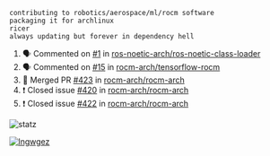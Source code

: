 ```
contributing to robotics/aerospace/ml/rocm software
packaging it for archlinux
ricer
always updating but forever in dependency hell
```

<!--START_SECTION:activity-->
1. 🗣 Commented on [#1](https://github.com//ros-noetic-arch/ros-noetic-class-loader/issues/1) in [ros-noetic-arch/ros-noetic-class-loader](https://github.com//ros-noetic-arch/ros-noetic-class-loader)
2. 🗣 Commented on [#15](https://github.com//rocm-arch/tensorflow-rocm/issues/15) in [rocm-arch/tensorflow-rocm](https://github.com//rocm-arch/tensorflow-rocm)
3. 🎉 Merged PR [#423](https://github.com//rocm-arch/rocm-arch/pull/423) in [rocm-arch/rocm-arch](https://github.com//rocm-arch/rocm-arch)
4. ❗️ Closed issue [#420](https://github.com//rocm-arch/rocm-arch/issues/420) in [rocm-arch/rocm-arch](https://github.com//rocm-arch/rocm-arch)
5. ❗️ Closed issue [#422](https://github.com//rocm-arch/rocm-arch/issues/422) in [rocm-arch/rocm-arch](https://github.com//rocm-arch/rocm-arch)
<!--END_SECTION:activity-->


![statz](https://github-readme-stats.vercel.app/api?username=acxz&include_all_commits=true&show_icons=true)

[![lngwgez](https://github-readme-stats.vercel.app/api/top-langs/?username=acxz&layout=compact)](https://github.com/acxz/github-readme-stats)


<!--
**acxz/acxz** is a ✨ _special_ ✨ repository because its `README.md` (this file) appears on your GitHub profile.

Here are some ideas to get you started:

- 🔭 I’m currently working on ...
- 🌱 I’m currently learning ...
- 👯 I’m looking to collaborate on ...
- 🤔 I’m looking for help with ...
- 💬 Ask me about ...
- 📫 How to reach me: ...
- 😄 Pronouns: ...
- ⚡ Fun fact: ...
-->
